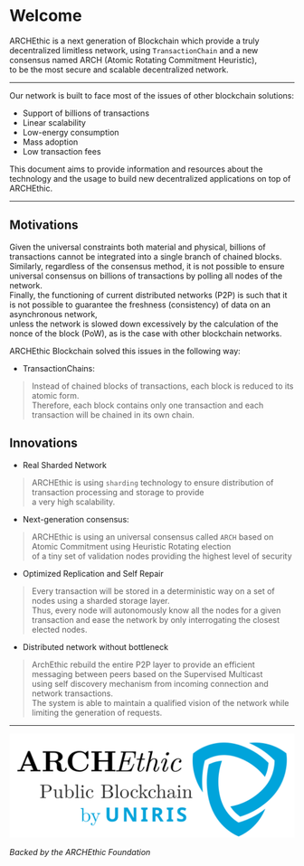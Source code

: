 # Welcome <!-- {docsify-ignore-all} -->
 
ARCHEthic is a next generation of Blockchain which provide a truly decentralized limitless network, using `TransactionChain` and a new consensus named ARCH (Atomic Rotating Commitment Heuristic), <br/>  to be the most secure and scalable decentralized network.

---

Our network is built to face most of the issues of other blockchain solutions:
- Support of billions of transactions
- Linear scalability
- Low-energy consumption
- Mass adoption
- Low transaction fees 

This document aims to provide information and resources about the technology
and the usage to build new decentralized applications on top of ARCHEthic.


---

## Motivations

Given the universal constraints both material and physical, billions of transactions cannot be integrated into a single branch of chained blocks. <br />
Similarly, regardless of the consensus method, it is not possible to ensure universal consensus on billions of transactions by polling all nodes of the network. <br />
Finally, the functioning of current distributed networks (P2P) is such that it is not possible to guarantee the freshness (consistency) of data on an asynchronous network, <br />
unless the network is slowed down excessively by the calculation of the nonce of the block (PoW), as is the case with other blockchain networks.

ARCHEthic Blockchain solved this issues in the following way:
- TransactionChains: 
> Instead of chained blocks of transactions, each block is reduced to its atomic form. <br />
Therefore, each block contains only one transaction and each transaction will be chained in its own chain.

## Innovations

- Real Sharded Network
> ARCHEthic is using `sharding` technology to ensure distribution of transaction processing and storage to provide<br />
a very high scalability.

- Next-generation consensus:
> ARCHEthic is using an universal consensus called `ARCH` based on Atomic Commitment using Heuristic Rotating election<br />
of a tiny set of validation nodes providing the highest level of security

- Optimized Replication and Self Repair
> Every transaction will be stored in a deterministic way on a set of nodes using a sharded storage layer. <br />
  Thus, every node will autonomously know all the nodes for a given transaction and ease the network 
  by only interrogating the closest elected nodes. 

- Distributed network without bottleneck
> ArchEthic rebuild the entire P2P layer to provide an efficient messaging between peers based on the Supervised Multicast <br />
using self discovery mechanism from incoming connection and network transactions.<br />
The system is able to maintain a qualified vision of the network while limiting the generation of requests.

---

![logo](./archethic.svg ':size=300*300')

*Backed by the ARCHEthic Foundation*
